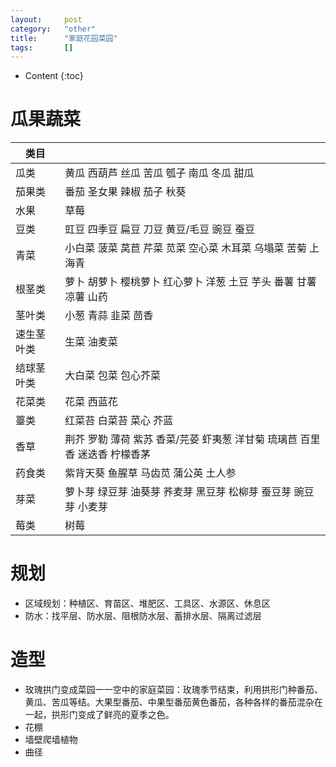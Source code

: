 ```yaml
---
layout:		post
category:	"other"
title:		"家庭花园菜园"
tags:		[]
---
```

- Content
{:toc}



# 瓜果蔬菜

| 类目       |                                                              |
| ---------- | ------------------------------------------------------------ |
| 瓜类       | 黄瓜 西葫芦 丝瓜 苦瓜 瓠子 南瓜 冬瓜 甜瓜                    |
| 茄果类     | 番茄 圣女果 辣椒 茄子 秋葵                                   |
| 水果       | 草莓                                                         |
| 豆类       | 豇豆 四季豆 扁豆 刀豆 黄豆/毛豆 豌豆 蚕豆                    |
| 青菜       | 小白菜  菠菜  莴苣 芹菜 苋菜  空心菜 木耳菜 乌塌菜 苦菊 上海青 |
| 根茎类     | 萝卜 胡萝卜 樱桃萝卜 红心萝卜 洋葱 土豆  芋头 番薯 甘薯 凉薯 山药 |
| 茎叶类     | 小葱 青蒜 韭菜 茴香                                          |
| 速生茎叶类 | 生菜 油麦菜                                                  |
| 结球茎叶类 | 大白菜 包菜  包心芥菜                                        |
| 花菜类     | 花菜 西蓝花                                                  |
| 薹类       | 红菜苔 白菜苔 菜心 芥蓝                                      |
| 香草       | 荆芥  罗勒 薄荷 紫苏  香菜/芫荽 虾夷葱 洋甘菊 琉璃苣 百里香 迷迭香 柠檬香茅 |
| 药食类     | 紫背天葵 鱼腥草 马齿苋 蒲公英 土人参                         |
| 芽菜       | 萝卜芽 绿豆芽 油葵芽 荞麦芽 黑豆芽 松柳芽 蚕豆芽 豌豆芽 小麦芽 |
| 莓类       | 树莓                                                         |



# 规划

- 区域规划：种植区、育苗区、堆肥区、工具区、水源区、休息区
- 防水：找平层、防水层、阻根防水层、蓄排水层、隔离过滤层



# 造型

- 玫瑰拱门变成菜园一一空中的家庭菜园：玫瑰季节结束，利用拱形门种番茄、黄瓜、苦瓜等结。大果型番茄、中果型番茄黄色番茄，各种各样的番茄混杂在一起，拱形门变成了鲜亮的夏季之色。
- 花棚
- 墙壁爬墙植物
- 曲径


